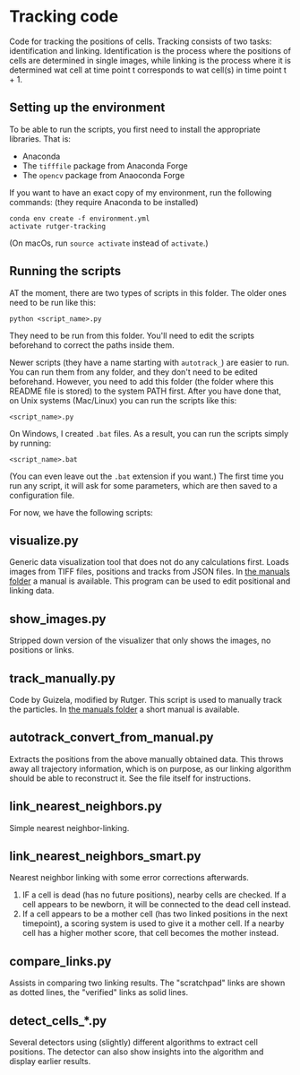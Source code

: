 Tracking code
=============

Code for tracking the positions of cells. Tracking consists of two tasks: identification and linking. Identification
is the process where the positions of cells are determined in single images, while linking is the process where it is
determined wat cell at time point t corresponds to wat cell(s) in time point t + 1.


Setting up the environment
--------------------------
To be able to run the scripts, you first need to install the appropriate libraries. That is:

* Anaconda
* The `tifffile` package from Anaconda Forge
* The `opencv` package from Anaoconda Forge 

If you want to have an exact copy of my environment, run the following commands: (they require
Anaconda to be installed)

    conda env create -f environment.yml
    activate rutger-tracking

(On macOs, run `source activate` instead of `activate`.)


Running the scripts
-------------------

AT the moment, there are two types of scripts in this folder. The older ones need to be run like this:

    python <script_name>.py

They need to be run from this folder. You'll need to edit the scripts beforehand to correct the paths
inside them.

Newer scripts (they have a name starting with `autotrack_`) are easier to run. You can run them from any
folder, and they don't need to be edited beforehand. However, you need to add this folder (the folder where
this README file is stored) to the system PATH first. After you have done that, on Unix systems (Mac/Linux)
you can run the scripts like this:

    <script_name>.py

On Windows, I created `.bat` files. As a result, you can run the scripts simply by running:

    <script_name>.bat

(You can even leave out the `.bat` extension if you want.) The first time you run any script, it will ask
for some parameters, which are then saved to a configuration file.
   
For now, we have the following scripts:


visualize.py
------------
Generic data visualization tool that does not do any calculations first. Loads images from TIFF files, positions and
tracks from JSON files. In [the manuals folder](manuals/VISUALIZER.md) a manual is available. This program can be used
to edit positional and linking data.


show_images.py
--------------
Stripped down version of the visualizer that only shows the images, no positions or links.


track_manually.py
-----------------
Code by Guizela, modified by Rutger. This script is used to manually track the particles. In
[the manuals folder](manuals/TRACK_MANUALLY.md) a short manual is available.


autotrack_convert_from_manual.py
---------------------------
Extracts the positions from the above manually obtained data. This throws away all trajectory information, which is on
purpose, as our linking algorithm should be able to reconstruct it. See the file itself for instructions.


link_nearest_neighbors.py
-------------------------
Simple nearest neighbor-linking.


link_nearest_neighbors_smart.py
-------------------------------
Nearest neighbor linking with some error corrections afterwards.

1. IF a cell is dead (has no future positions), nearby cells are checked. If a cell appears to be newborn, it will
   be connected to the dead cell instead.
2. If a cell appears to be a mother cell (has two linked positions in the next timepoint), a scoring system is used to
   give it a mother cell. If a nearby cell has a higher mother score, that cell becomes the mother instead.


compare_links.py
----------------
Assists in comparing two linking results. The "scratchpad" links are shown as dotted lines, the "verified" links as
solid lines.


detect_cells_*.py
-----------------
Several detectors using (slightly) different algorithms to extract cell positions. The detector can also show insights
into the algorithm and display earlier results.
